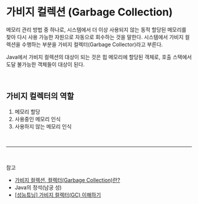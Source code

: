 # 가비지 컬렉션 (Garbage Collection)

메모리 관리 방법 중 하나로, 시스템에서 더 이상 사용되지 않는 동적 할당된 메모리를 찾아 다시 사용 가능한 자원으로 자동으로 회수하는 것을 말한다. 시스템에서 가비지 컬렉션을 수행하는 부분을 가비지 컬렉터(Garbage Collector)라고 부른다.

Java에서 가비지 컬렉션의 대상이 되는 것은 힙 메모리에 할당된 객체로, 호출 스택에서 도달 불가능한 객체들이 대상이 된다.

<br/>

## 가비지 컬렉터의 역할
1. 메모리 할당
2. 사용중인 메모리 인식
3. 사용하지 않는 메모리 인식

<br/>

---

<br/>

참고
- [가비지 컬렉션, 컬렉터(Garbage Collection)란?](https://blog.metafor.kr/163)
- Java의 정석(남궁 성)
- [[성능튜닝] 가비지 컬렉터(GC) 이해하기](https://12bme.tistory.com/57)